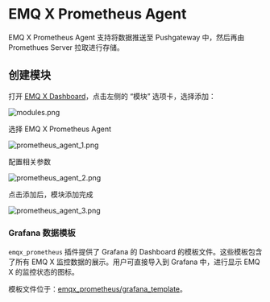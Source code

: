 # EMQ X Prometheus Agent

EMQ X Prometheus Agent 支持将数据推送至 Pushgateway 中，然后再由 Promethues Server 拉取进行存储。

## 创建模块

打开 [EMQ X Dashboard](http://127.0.0.1:18083/#/modules)，点击左侧的 “模块” 选项卡，选择添加：

![modules.png](http://dgiot-1253666439.cos.ap-shanghai-fsi.myqcloud.com/develop_png/zh_CN/modules/assets/modules.png)

选择 EMQ X Prometheus Agent

![prometheus_agent_1.png](http://dgiot-1253666439.cos.ap-shanghai-fsi.myqcloud.com/develop_png/zh_CN/modules/assets/prometheus_agent_1.png)

配置相关参数

![prometheus_agent_2.png](http://dgiot-1253666439.cos.ap-shanghai-fsi.myqcloud.com/develop_png/zh_CN/modules/assets/prometheus_agent_2.png)

点击添加后，模块添加完成

![prometheus_agent_3.png](http://dgiot-1253666439.cos.ap-shanghai-fsi.myqcloud.com/develop_png/zh_CN/modules/assets/prometheus_agent_3.png)

### Grafana 数据模板

`emqx_prometheus` 插件提供了 Grafana 的 Dashboard 的模板文件。这些模板包含了所有 EMQ X 监控数据的展示。用户可直接导入到 Grafana 中，进行显示 EMQ X 的监控状态的图标。

模板文件位于：[emqx_prometheus/grafana_template](https://github.com/emqx/emqx-prometheus/tree/master/grafana_template)。
